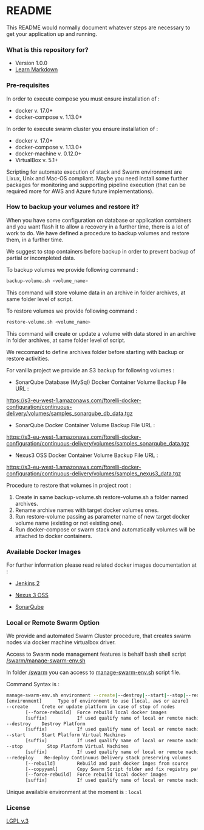 # README #

This README would normally document whatever steps are necessary to get your application up and running.

### What is this repository for? ###

* Version 1.0.0
* [Learn Markdown](https://bitbucket.org/tutorials/markdowndemo)


### Pre-requisites ###

In order to execute compose you must ensure installation of :
* docker v. 17.0+
* docker-compose v. 1.13.0+

In order to execute swarm cluster you ensure installation of :
* docker v. 17.0+
* docker-compose v. 1.13.0+
* docker-machine v. 0.12.0+
* VirtualBox v. 5.1+

Scripting for automate execution of stack and Swarm environment are Lixux, Unix and Mac-OS compliant. Maybe you need install some further packages for monitoring and supporting pipeline execution (that can be required more for AWS and Azure future implementations).


### How to backup your volumes and restore it? ###

When you have some configuration on database or application containers and you want flash it to allow a recovery in a further time, there is a lot of work to do. We have defined a procedure to backup volumes and restore them, in a further time.

We suggest to stop containers before backup in order to prevent backup of partial or incompleted data.  

To backup volumes we provide following command :

```bash
backup-volume.sh <volume_name>
```

 This command will store volume data in an archive in folder archives, at same folder level of script.


 To restore volumes we provide following command :

 ```bash
 restore-volume.sh <volume_name>
 ```

  This command will create or update a volume with data stored in an archive in folder archives, at same folder level of script.

  We reccomand to define archives folder before starting with backup or restore activities.


  For vanilla project we provide an S3 backup for following volumes :

  * SonarQube Database (MySql) Docker Container Volume Backup File URL :

  https://s3-eu-west-1.amazonaws.com/ftorelli-docker-configuration/continuous-delivery/volumes/samples_sonarqube_db_data.tgz

  * SonarQube Docker Container Volume Backup File URL :

  https://s3-eu-west-1.amazonaws.com/ftorelli-docker-configuration/continuous-delivery/volumes/samples_sonarqube_data.tgz

  * Nexus3 OSS Docker Container Volume Backup File URL :

  https://s3-eu-west-1.amazonaws.com/ftorelli-docker-configuration/continuous-delivery/volumes/samples_nexus3_data.tgz

  Procedure to restore that volumes in project root :
  1. Create in same backup-volume.sh restore-volume.sh a folder named archives.
  2. Rename archive names with target docker volumes ones.
  3. Run restore-volume passing as parameter name of new target docker volume name (existing or not existing one).
  4. Run docker-compose or swarm stack and automatically volumes will be attached to docker containers.


### Available Docker Images ###

For further information please read related docker images documentation at :

* [Jenkins 2](https://github.com/hellgate75/doker-cdstack/tree/master/docker/jenkins)

* [Nexus 3 OSS](https://github.com/hellgate75/doker-cdstack/tree/master/docker/nexus3)

* [SonarQube](https://github.com/hellgate75/doker-cdstack/tree/master/docker/sonarqube)


### Local or Remote Swarm Option ###

We provide and automated Swarm Cluster procedure, that creates swarm nodes via docker machine virtualbox driver.

Access to Swarm node management features is behalf bash shell script [/swarm/manage-swarm-env.sh](https://github.com/hellgate75/doker-cdstack/tree/master/swarm/manage-swarm-env.sh)

In folder [/swarm](https://github.com/hellgate75/doker-cdstack/tree/master/swarm/) you can access to [manage-swarm-env.sh](https://github.com/hellgate75/doker-cdstack/tree/master/swarm/manage-swarm-env.sh) script file.


Command Syntax is :

```bash
manage-swarm-env.sh environment --create|--destroy|--start|--stop|--redeploy [environment] [suffix]
[environment]      Type of environment to use [local, aws or azure]
--create     Crete or update platform in case of stop of nodes
       [--force-rebuild]  Force rebuild local docker images
       [suffix]           If used qualify name of local or remote machines
--destroy    Destroy Platform
       [suffix]           If used qualify name of local or remote machines
--start      Start Platform Virtual Machines
       [suffix]           If used qualify name of local or remote machines
--stop         Stop Platform Virtual Machines
       [suffix]           If used qualify name of local or remote machines
--redeploy    Re-deploy Continuous Delivery stack preserving volumes
       [--rebuild]        Rebuild and push docker imges from source
       [--copyyaml]       Copy Swarm Script folder and fix registry path
       [--force-rebuild]  Force rebuild local docker images
       [suffix]           If used qualify name of local or remote machines
```

Unique available environment at the moment is : `local`


### License ###

[LGPL v.3](https://github.com/hellgate75/doker-cdstack/tree/master/LICENSE)
